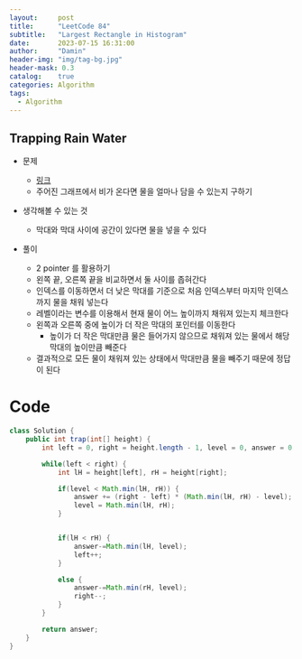 ```yaml
---
layout:     post
title:      "LeetCode 84"
subtitle:   "Largest Rectangle in Histogram"
date:       2023-07-15 16:31:00
author:     "Damin"
header-img: "img/tag-bg.jpg"
header-mask: 0.3
catalog:    true
categories: Algorithm
tags:
  - Algorithm
---
```


## Trapping Rain Water

- 문제
    - [링크](https://programmers.co.kr/learn/courses/30/lessons/43163)
    - 주어진 그래프에서 비가 온다면 물을 얼마나 담을 수 있는지 구하기

- 생각해볼 수 있는 것
    - 막대와 막대 사이에 공간이 있다면 물을 넣을 수 있다 

- 풀이
    - 2 pointer 를 활용하기
    - 왼쪽 끝, 오른쪽 끝을 비교하면서 둘 사이를 좁혀간다
    - 인덱스를 이동하면서 더 낮은 막대를 기준으로 처음 인덱스부터 마지막 인덱스까지 물을 채워 넣는다
    - 레벨이라는 변수를 이용해서 현재 물이 어느 높이까지 채워져 있는지 체크한다
    - 왼쪽과 오른쪽 중에 높이가 더 작은 막대의 포인터를 이동한다
      - 높이가 더 작은 막대만큼 물은 들어가지 않으므로 채워져 있는 물에서 해당 막대의 높이만큼 빼준다
    - 결과적으로 모든 물이 채워져 있는 상태에서 막대만큼 물을 빼주기 때문에 정답이 된다

# Code

~~~java
class Solution {
    public int trap(int[] height) {
        int left = 0, right = height.length - 1, level = 0, answer = 0;

        while(left < right) {
            int lH = height[left], rH = height[right];

            if(level < Math.min(lH, rH)) {
                answer += (right - left) * (Math.min(lH, rH) - level);
                level = Math.min(lH, rH);
            }


            if(lH < rH) {
                answer-=Math.min(lH, level);
                left++;
            }

            else {
                answer-=Math.min(rH, level);
                right--;
            }
        }

        return answer;
    }
}
~~~

